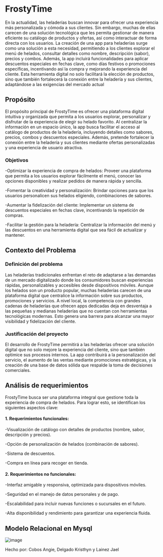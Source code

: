 # FrostyTime
En la actualidad, las heladerías buscan innovar para ofrecer una experiencia más personalizada y cómoda a sus clientes. Sin embargo, muchas de ellas carecen de una solución tecnológica que les permita gestionar de manera eficiente su catálogo de productos y ofertas, así como interactuar de forma directa con los usuarios. La creación de una app para heladerías surge como una solución a esta necesidad, permitiendo a los clientes explorar el menú de helados, consultar detalles como nombre, descripción (sabor), precios y combos. Además, la app incluirá funcionalidades para aplicar descuentos especiales en fechas clave, como días festivos o promociones específicas, incentivando así la compra y mejorando la experiencia del cliente. Esta herramienta digital no solo facilitará la elección de productos, sino que también fortalecerá la conexión entre la heladería y sus clientes, adaptándose a las exigencias del mercado actual

## Propósito
El propósito principal de FrostyTime es ofrecer una plataforma digital intuitiva y organizada que permita a los usuarios explorar, personalizar y disfrutar de la experiencia de elegir su helado favorito. Al centralizar la información en un espacio único, la app busca facilitar el acceso al catálogo de productos de la heladería, incluyendo detalles como sabores, precios, combos y descuentos especiales. Además, pretende fortalecer la conexión entre la heladería y sus clientes mediante ofertas personalizadas y una experiencia de usuario atractiva.

### Objetivos
-Optimizar la experiencia de compra de helados: Proveer una plataforma que permita a los usuarios explorar fácilmente el menú, conocer las opciones disponibles y realizar pedidos de manera rápida y sencilla.

-Fomentar la creatividad y personalización: Brindar opciones para que los usuarios personalicen sus helados eligiendo, combinaciones de sabores.

-Aumentar la fidelización del cliente: Implementar un sistema de descuentos especiales en fechas clave, incentivando la repetición de compras.

-Facilitar la gestión para la heladería: Centralizar la información del menú y las descuentos en una herramienta digital que sea fácil de actualizar y mantener.

## Contexto del Problema
### Definición del problema
Las heladerías tradicionales enfrentan el reto de adaptarse a las demandas de un mercado digitalizado donde los consumidores buscan experiencias rápidas, personalizables y accesibles desde dispositivos móviles. Aunque los helados son un producto popular, muchas heladerías carecen de una plataforma digital que centralice la información sobre sus productos, promociones y servicios.
A nivel local, la competencia con grandes cadenas de heladerías que ofrecen apps dedicadas deja en desventaja a las pequeñas y medianas heladerías que no cuentan con herramientas tecnológicas modernas. Esto genera una barrera para alcanzar una mayor visibilidad y fidelización del cliente.

### Justificación del proyecto
El desarrollo de FrostyTime permitirá a las heladerías ofrecer una solución digital que no solo mejore la experiencia del cliente, sino que también optimice sus procesos internos. La app contribuirá a la personalización del servicio, el aumento de las ventas mediante promociones estratégicas, y la creación de una base de datos sólida que respalde la toma de decisiones comerciales.

## Análisis de requerimientos
FrostyTime busca ser una plataforma integral que gestione toda la experiencia de compra de helados. Para lograr esto, se identifican los siguientes aspectos clave:

#### 1. Requerimientos funcionales:
-Visualización de catálogo con detalles de productos (nombre, sabor, descripción y precios).

-Opción de personalización de helados (combinación de sabores).

-Sistema de descuentos.

-Compra en línea para recoger en tienda.

#### 2. Requerimientos no funcionales:

-Interfaz amigable y responsiva, optimizada para dispositivos móviles.

-Seguridad en el manejo de datos personales y de pago.

-Escalabilidad para incluir nuevas funciones o sucursales en el futuro.

-Alta disponibilidad y rendimiento para garantizar una experiencia fluida.

## Modelo Relacional en Mysql
![image](https://github.com/user-attachments/assets/47659658-c60e-46a9-b723-dcb7a7e35b81)


Hecho por: Cobos Angie, Delgado Kristhyn y Lainez Jael
